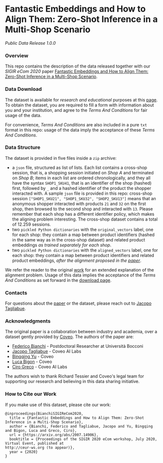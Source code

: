 # Fantastic Embeddings and How to Align Them: Zero-Shot Inference in a Multi-Shop Scenario
_Public Data Release 1.0.0_


### Overview
This repo contains the description of the data released together with our _SIGIR eCom 2020_ 
paper [Fantastic Embeddings and How to Align Them: Zero-Shot Inference in a Multi-Shop Scenario](https://arxiv.org/abs/2007.14906).

### Data Download

The dataset is available for _research and educational_ purposes at this [page](https://www.coveo.com/en/ailabs/embeddings-and-how-to-align-them-zero-shot-inference-in-a-multi-shop-scenario).
To obtain the dataset, you are required to fill a form with information about you and your institution, and
agree to the _Terms And Conditions_ for fair usage of the data.

For convenience, _Terms And Conditions_ are also included in a pure `txt` format in this repo: 
usage of the data imply the acceptance of these _Terms And Conditions_.

### Data Structure

The dataset is provided in five files inside a `zip` archive:
 
* a `json` file, structured as list of lists. Each list contains a cross-shop session, that is, a shopping session initiated on *Shop A*
and terminated on *Shop B*; items in each list are ordered chronologically, and they all have the syntax `SHOP1_SKU41`, that is
an identifier of the shop (hashed) first, followed by `_` and a hashed identifier of the product the shopper interacted with. A sample
`json` file is provided in this repo: cross-shop session `["SHOP1_SKU21", "SHOP1_SKU32", "SHOP2_SKU13"]` means that an anonymous
shopper interacted with products `21` and `32` on the first shop, then browsed to the second shop and interacted with `13`. Please remember that
each shop has a different identifier policy, which makes the aligning problem interesting. The cross-shop dataset contains a total
of 12.259 sessions.
* two `pickled Python dictionaries` with the `original_vectors` label, one for each shop: 
they contain a map between product identifiers (hashed in the same way as in the cross-shop dataset)
and related product embeddings _as trained separately for each shop_.
* two `pickled Python dictionaries` with the `aligned_vectors` label, one for each shop: 
they contain a map between product identifiers 
and related product embeddings, _after the alignment proposed in the [paper](https://arxiv.org/abs/2007.14906)_.


We refer the reader to the original [work](https://arxiv.org/abs/2007.14906) for an extended explanation 
of the alignment problem. Usage of this data implies the acceptance of the _Terms And Conditions_ as set forward in
the [download page](https://www.coveo.com/en/ailabs/embeddings-and-how-to-align-them-zero-shot-inference-in-a-multi-shop-scenario).

### Contacts

For questions about the [paper](https://arxiv.org/abs/2007.14906) or the dataset, 
please reach out to [Jacopo Tagliabue](https://www.linkedin.com/in/jacopotagliabue/).

### Acknowledgments
The original paper is a collaboration between industry and academia, over a dataset gently provided by [Coveo](https://coveo.com/en/ailabs/embeddings-and-how-to-align-them-zero-shot-inference-in-a-multi-shop-scenario).
The authors of the paper are:

* [Federico Bianchi](https://www.linkedin.com/in/federico-bianchi-3b7998121/) - Postdoctoral Researcher at Università Bocconi
* [Jacopo Tagliabue](https://www.linkedin.com/in/jacopotagliabue/) - Coveo AI Labs
* [Bingqing Yu](https://www.linkedin.com/in/bingqing-christine-yu/) - Coveo
* [Luca Bigon](https://www.linkedin.com/in/bigluck/) - Coveo
* [Ciro Greco](https://www.linkedin.com/in/cirogreco/) - Coveo AI Labs

The authors wish to thank Richard Tessier and Coveo's legal team for supporting our research and believing in 
this data sharing initiative.

### How to Cite our Work

If you make use of this dataset, please cite our work:

```
@inproceedings{BianchiSIGIReCom2020,
  title = {Fantastic Embeddings and How to Align Them: Zero-Shot Inference in a Multi-Shop Scenario},
  author = {Bianchi, Federico and Tagliabue, Jacopo and Yu, Bingqing and Bigon, Luca and Greco, Ciro},
  url = {https://arxiv.org/abs/2007.14906},
  booktitle = {Proceedings of the SIGIR 2020 eCom workshop, July 2020, Virtual Event, published at
http://ceur-ws.org (to appear)},
  year = {2020}
}
```


